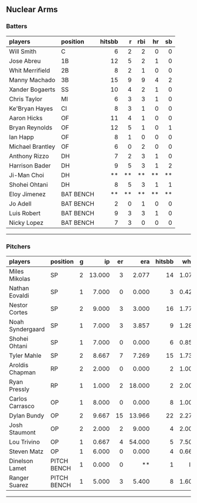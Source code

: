 ## Nuclear Arms

### Batters

 
|players          |position  | hitsbb|  r| rbi| hr| sb| 
|:----------------|:---------|------:|--:|---:|--:|--:| 
|Will Smith       |C         |      6|  2|   2|  0|  0| 
|Jose Abreu       |1B        |     12|  5|   2|  1|  0| 
|Whit Merrifield  |2B        |      8|  2|   1|  0|  0| 
|Manny Machado    |3B        |     15|  9|   9|  4|  2| 
|Xander Bogaerts  |SS        |     10|  4|   2|  1|  0| 
|Chris Taylor     |MI        |      6|  3|   3|  1|  0| 
|Ke'Bryan Hayes   |CI        |      8|  3|   1|  0|  0| 
|Aaron Hicks      |OF        |     11|  4|   1|  0|  0| 
|Bryan Reynolds   |OF        |     12|  5|   1|  0|  1| 
|Ian Happ         |OF        |      8|  1|   0|  0|  0| 
|Michael Brantley |OF        |      6|  0|   2|  0|  0| 
|Anthony Rizzo    |DH        |      7|  2|   3|  1|  0| 
|Harrison Bader   |DH        |      9|  5|   3|  1|  2| 
|Ji-Man Choi      |DH        |     **| **|  **| **| **| 
|Shohei Ohtani    |DH        |      8|  5|   3|  1|  1| 
|Eloy Jimenez     |BAT BENCH |     **| **|  **| **| **| 
|Jo Adell         |BAT BENCH |      2|  0|   1|  0|  0| 
|Luis Robert      |BAT BENCH |      9|  3|   3|  1|  0| 
|Nicky Lopez      |BAT BENCH |      7|  3|   0|  0|  0| 

* * *

### Pitchers

 
|players          |position    |  g|     ip| er|    era| hitsbb|  whip| so|  w| sv| 
|:----------------|:-----------|--:|------:|--:|------:|------:|-----:|--:|--:|--:| 
|Miles Mikolas    |SP          |  2| 13.000|  3|  2.077|     14| 1.077| 10|  1|  0| 
|Nathan Eovaldi   |SP          |  1|  7.000|  0|  0.000|      3| 0.429|  8|  0|  0| 
|Nestor Cortes    |SP          |  2|  9.000|  3|  3.000|     16| 1.778|  6|  1|  0| 
|Noah Syndergaard |SP          |  1|  7.000|  3|  3.857|      9| 1.286|  3|  0|  0| 
|Shohei Ohtani    |SP          |  1|  7.000|  0|  0.000|      6| 0.857| 11|  1|  0| 
|Tyler Mahle      |SP          |  2|  8.667|  7|  7.269|     15| 1.731|  7|  0|  0| 
|Aroldis Chapman  |RP          |  2|  2.000|  0|  0.000|      2| 1.000|  0|  0|  2| 
|Ryan Pressly     |RP          |  1|  1.000|  2| 18.000|      2| 2.000|  0|  1|  0| 
|Carlos Carrasco  |OP          |  1|  8.000|  0|  0.000|      8| 1.000|  5|  1|  0| 
|Dylan Bundy      |OP          |  2|  9.667| 15| 13.966|     22| 2.276| 10|  0|  0| 
|Josh Staumont    |OP          |  2|  2.000|  2|  9.000|      4| 2.000|  2|  0|  0| 
|Lou Trivino      |OP          |  1|  0.667|  4| 54.000|      5| 7.500|  0|  0|  0| 
|Steven Matz      |OP          |  1|  6.000|  0|  0.000|      4| 0.667|  4|  1|  0| 
|Dinelson Lamet   |PITCH BENCH |  1|  0.000|  0|     **|      1|   Inf|  0|  0|  0| 
|Ranger Suarez    |PITCH BENCH |  1|  5.000|  3|  5.400|      8| 1.600|  3|  0|  0| 


* * *


